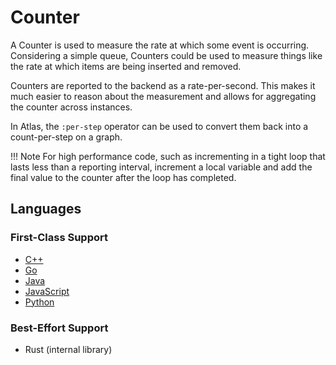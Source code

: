 # Counter

A Counter is used to measure the rate at which some event is occurring. Considering a simple
queue, Counters could be used to measure things like the rate at which items are being inserted
and removed.

Counters are reported to the backend as a rate-per-second. This makes it much easier
to reason about the measurement and allows for aggregating the counter across instances.

In Atlas, the `:per-step` operator can be used to convert them back into a count-per-step on a
graph. 

!!! Note
    For high performance code, such as incrementing in a tight loop that lasts less than a 
    reporting interval, increment a local variable and add the final value to the counter after 
    the loop has completed.

## Languages

### First-Class Support

* [C++](../../lang/cpp/usage.md)
* [Go](../../lang/go/usage.md)
* [Java](../../lang/java/meters/counter.md)
* [JavaScript](../../lang/js/usage.md)
* [Python](../../lang/py/meters/counter.md)

### Best-Effort Support

* Rust (internal library)
